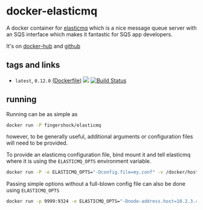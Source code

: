 # docker-elasticmq

A docker container for [elasticmq](https://github.com/adamw/elasticmq) which is a nice message queue server with an SQS interface which makes it fantastic for SQS app developers.

It's on [docker-hub](https://hub.docker.com/r/fingershock/elasticmq/) and [github](https://github.com/iJJi/docker-elasticmq)

## tags and links
 * `latest`, `0.12.0` [(Dockerfile)](https://github.com/ijji/docker-elasticmq/blob/master/Dockerfile) [![](https://badge.imagelayers.io/fingershock/elasticmq:latest.svg)](https://imagelayers.io/?images=fingershock/elasticmq:latest) [![Build Status](https://travis-ci.org/iJJi/docker-elasticmq.svg?branch=master)](https://travis-ci.org/iJJi/docker-elasticmq)

## running

Running can be as simple as
```sh
docker run -P fingershock/elasticmq
```
however, to be generally useful, additional arguments or configuration files will need to be provided.

To provide an elasticmq configuration file, bind mount it and tell elasticmq where it is using the `ELASTICMQ_OPTS` environment variable.
```sh
docker run -P -e ELASTICMQ_OPTS="-Dconfig.file=my.conf" -v /docker/host/emq/my.conf:/elasticmq/my.conf:ro  fingershock/elasticmq
```


Passing simple options without a full-blown config file can also be done using `ELASTICMQ_OPTS`

```sh
docker run -p 9999:9324 -e ELASTICMQ_OPTS="-Dnode-address.host=10.2.3.4 -Dnode-address.port=9999" fingershock/elasticmq
```

